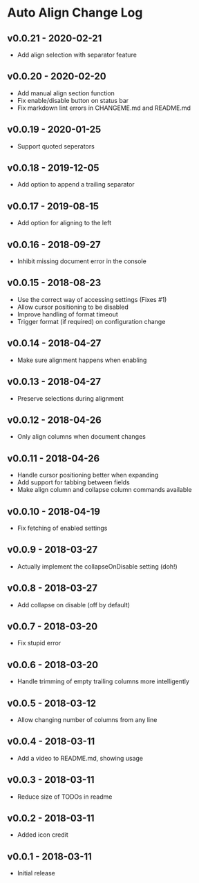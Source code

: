 # Auto Align Change Log

## v0.0.21 - 2020-02-21

- Add align selection with separator feature

## v0.0.20 - 2020-02-20

- Add manual align section function
- Fix enable/disable button on status bar
- Fix markdown lint errors in CHANGEME.md and README.md

## v0.0.19 - 2020-01-25

- Support quoted seperators

## v0.0.18 - 2019-12-05

- Add option to append a trailing separator

## v0.0.17 - 2019-08-15

- Add option for aligning to the left

## v0.0.16 - 2018-09-27

- Inhibit missing document error in the console

## v0.0.15 - 2018-08-23

- Use the correct way of accessing settings (Fixes #1)
- Allow cursor positioning to be disabled
- Improve handling of format timeout
- Trigger format (if required) on configuration change

## v0.0.14 - 2018-04-27

- Make sure alignment happens when enabling

## v0.0.13 - 2018-04-27

- Preserve selections during alignment

## v0.0.12 - 2018-04-26

- Only align columns when document changes

## v0.0.11 - 2018-04-26

- Handle cursor positioning better when expanding
- Add support for tabbing between fields
- Make align column and collapse column commands available

## v0.0.10 - 2018-04-19

- Fix fetching of enabled settings

## v0.0.9 - 2018-03-27

- Actually implement the collapseOnDisable setting (doh!)

## v0.0.8 - 2018-03-27

- Add collapse on disable (off by default)

## v0.0.7 - 2018-03-20

- Fix stupid error

## v0.0.6 - 2018-03-20

- Handle trimming of empty trailing columns more intelligently

## v0.0.5 - 2018-03-12

- Allow changing number of columns from any line

## v0.0.4 - 2018-03-11

- Add a video to README.md, showing usage

## v0.0.3 - 2018-03-11

- Reduce size of TODOs in readme

## v0.0.2 - 2018-03-11

- Added icon credit

## v0.0.1 - 2018-03-11

- Initial release
